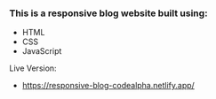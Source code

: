 ### This is a responsive blog website built using:
- HTML
- CSS
- JavaScript

Live Version:
- https://responsive-blog-codealpha.netlify.app/
